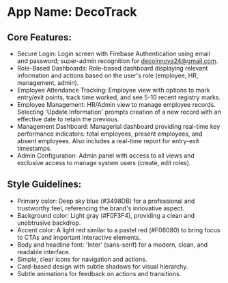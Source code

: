 # **App Name**: DecoTrack

## Core Features:

- Secure Login: Login screen with Firebase Authentication using email and password; super-admin recognition for decoinnova24@gmail.com.
- Role-Based Dashboards: Role-based dashboard displaying relevant information and actions based on the user's role (employee, HR, management, admin).
- Employee Attendance Tracking: Employee view with options to mark entry/exit points, track time worked, and see 5-10 recent registry marks.
- Employee Management: HR/Admin view to manage employee records. Selecting 'Update Information' prompts creation of a new record with an effective date to retain the previous.
- Management Dashboard: Managerial dashboard providing real-time key performance indicators: total employees, present employees, and absent employees.  Also includes a real-time report for entry-exit timestamps.
- Admin Configuration: Admin panel with access to all views and exclusive access to manage system users (create, edit roles).

## Style Guidelines:

- Primary color: Deep sky blue (#3498DB) for a professional and trustworthy feel, referencing the brand's innovative aspect.
- Background color: Light gray (#F0F3F4), providing a clean and unobtrusive backdrop.
- Accent color: A light red similar to a pastel red (#F08080) to bring focus to CTAs and important interactive elements.
- Body and headline font: 'Inter' (sans-serif) for a modern, clean, and readable interface.
- Simple, clear icons for navigation and actions.
- Card-based design with subtle shadows for visual hierarchy.
- Subtle animations for feedback on actions and transitions.